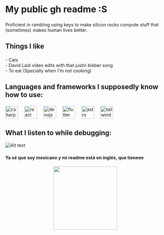 <h1 align="left">My public gh readme :S</h1>

###

<p align="left"> Proficient in rambling using keys to make silicon rocks compute stuff that (sometimes) makes human lives better.</p>

###

<h2 align="left">Things I like</h2>

###

<p align="left">- Cats<br>- David Laid video edits with that justin bieber song<br>- To eat (Specially when I'm not cooking)</p>

###

<h2 align="left">Languages and frameworks I supposedly know how to use:</h2>

###

<div align="left">
  <img src="https://cdn.jsdelivr.net/gh/devicons/devicon/icons/csharp/csharp-original.svg" height="40" alt="csharp logo"  />
  <img width="12" />
  <img src="https://cdn.jsdelivr.net/gh/devicons/devicon/icons/typescript/typescript-original.svg" height="40" alt="react logo"  />
  <img width="12" />
  <img src="https://cdn.jsdelivr.net/gh/devicons/devicon/icons/denojs/denojs-original.svg" height="40" alt="denojs logo"/>
  <img width="12" />
  <img src="https://cdn.jsdelivr.net/gh/devicons/devicon/icons/flutter/flutter-original.svg" height="40" alt="flutter logo"/>
  <img width="12" />
  <img src="https://cdn.jsdelivr.net/gh/devicons/devicon/icons/astro/astro-original.svg" height="40" alt="astro logo"/>
  <img width="12" />
  <img src="https://cdn.jsdelivr.net/gh/devicons/devicon/icons/tailwindcss/tailwindcss-original.svg" height="40" alt="tailwindcss logo"/>
</div>

###

<h2 align="left">What I listen to while debugging:</h2>

![Alt text](https://spotify-recently-played-readme.vercel.app/api?user=aromlorak)

###

<h4 align="left">Ya sé que soy mexicano y mi readme está en inglés, que tieneee</h4>

<div align="center">
  <img height="200" src="https://i.pinimg.com/originals/4b/f9/ba/4bf9babd0d90435ab57f6e08b6dc8e9f.png"  />
</div>

###
